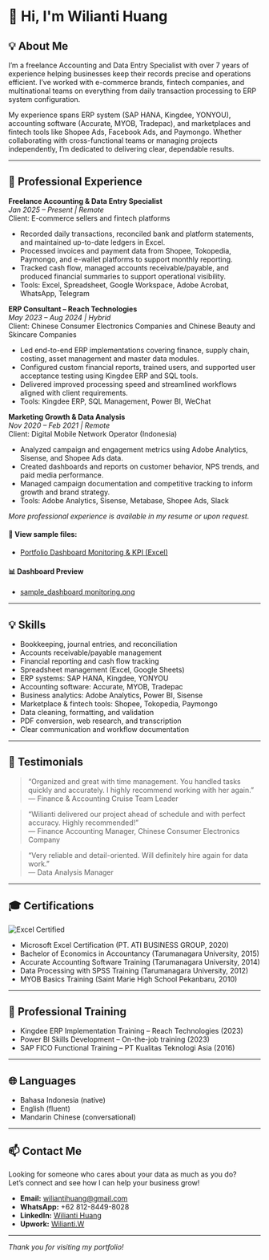 # 👋 Hi, I'm Wilianti Huang



## 💡 About Me

I’m a freelance Accounting and Data Entry Specialist with over 7 years of experience helping businesses keep their records precise and operations efficient. I’ve worked with e-commerce brands, fintech companies, and multinational teams on everything from daily transaction processing to ERP system configuration.

My experience spans ERP system (SAP HANA, Kingdee, YONYOU), accounting software (Accurate, MYOB, Tradepac), and marketplaces and fintech tools like Shopee Ads, Facebook Ads, and Paymongo. Whether collaborating with cross-functional teams or managing projects independently, I’m dedicated to delivering clear, dependable results.

---

## 💼 Professional Experience

**Freelance Accounting & Data Entry Specialist**  
*Jan 2025 – Present | Remote*  
Client: E-commerce sellers and fintech platforms

- Recorded daily transactions, reconciled bank and platform statements, and maintained up-to-date ledgers in Excel.
- Processed invoices and payment data from Shopee, Tokopedia, Paymongo, and e-wallet platforms to support monthly reporting.
- Tracked cash flow, managed accounts receivable/payable, and produced financial summaries to support operational visibility. 
- Tools: Excel, Spreadsheet, Google Workspace, Adobe Acrobat, WhatsApp, Telegram

**ERP Consultant – Reach Technologies**  
*May 2023 – Aug 2024 | Hybrid*  
Client: Chinese Consumer Electronics Companies and Chinese Beauty and Skincare Companies 

- Led end-to-end ERP implementations covering finance, supply chain, costing, asset management and master data modules.
- Configured custom financial reports, trained users, and supported user acceptance testing using Kingdee ERP and SQL tools.
- Delivered improved processing speed and streamlined workflows aligned with client requirements. 
- Tools: Kingdee ERP, SQL Management, Power BI, WeChat  

**Marketing Growth & Data Analysis**  
*Nov 2020 – Feb 2021 | Remote*  
Client: Digital Mobile Network Operator (Indonesia)  

- Analyzed campaign and engagement metrics using Adobe Analytics, Sisense, and Shopee Ads data.
- Created dashboards and reports on customer behavior, NPS trends, and paid media performance.
- Managed campaign documentation and competitive tracking to inform growth and brand strategy.
- Tools: Adobe Analytics, Sisense, Metabase, Shopee Ads, Slack 

*More professional experience is available in my resume or upon request.*

#### 🔗 View sample files:
- [Portfolio Dashboard Monitoring & KPI (Excel)](Portfolio_Dashboard%20Monitoring%20%26%20KPI.xlsx)

#### 📊 Dashboard Preview
- [sample_dashboard monitoring.png](sample_dashboard%20monitoring.png)

---

## 💡 Skills

- Bookkeeping, journal entries, and reconciliation  
- Accounts receivable/payable management  
- Financial reporting and cash flow tracking  
- Spreadsheet management (Excel, Google Sheets)  
- ERP systems: SAP HANA, Kingdee, YONYOU  
- Accounting software: Accurate, MYOB, Tradepac  
- Business analytics: Adobe Analytics, Power BI, Sisense  
- Marketplace & fintech tools: Shopee, Tokopedia, Paymongo  
- Data cleaning, formatting, and validation  
- PDF conversion, web research, and transcription  
- Clear communication and workflow documentation

---

## 💬 Testimonials

> “Organized and great with time management. You handled tasks quickly and accurately. I highly recommend working with her again.”  
> — Finance & Accounting Cruise Team Leader

> “Wilianti delivered our project ahead of schedule and with perfect accuracy. Highly recommended!”  
> — Finance Accounting Manager, Chinese Consumer Electronics Company

> “Very reliable and detail-oriented. Will definitely hire again for data work.”  
> — Data Analysis Manager

---

## 🎓 Certifications

![Excel Certified](https://img.shields.io/badge/Excel-Certified-green?logo=microsoft-excel)

- Microsoft Excel Certification (PT. ATI BUSINESS GROUP, 2020)
- Bachelor of Economics in Accountancy (Tarumanagara University, 2015)
- Accurate Accounting Software Training (Tarumanagara University, 2014)
- Data Processing with SPSS Training (Tarumanagara University, 2012)
- MYOB Basics Training (Saint Marie High School Pekanbaru, 2010)

---

## 📘 Professional Training

- Kingdee ERP Implementation Training – Reach Technologies (2023)
- Power BI Skills Development – On-the-job training (2023)
- SAP FICO Functional Training – PT Kualitas Teknologi Asia (2016)

---

## 🌐 Languages

- Bahasa Indonesia (native)
- English (fluent)
- Mandarin Chinese (conversational)

---

## 📫 Contact Me

Looking for someone who cares about your data as much as you do?  
Let’s connect and see how I can help your business grow!

- **Email:** wiliantihuang@gmail.com
- **WhatsApp:** +62 812-8449-8028
- **LinkedIn:** [Wilianti Huang](https://id.linkedin.com/in/wilianti-huang-07bab4b5/)
- **Upwork:** [Wilianti.W](https://www.upwork.com/freelancers/~01de347855df8588f0?mp_source=share)
  
---

*Thank you for visiting my portfolio!*

<!--
SEO: Freelance Data Entry Specialist Indonesia, Remote Bookkeeper Indonesia, Online Accounting Services, Virtual Assistant Indonesia, Data Entry Freelancer, Remote Data Entry Services, Data Cleaning Expert, Data Entry and Bookkeeping for Small Business, Accounting Virtual Assistant, Indonesia Data Entry Portfolio, Freelance Accountant Indonesia, QuickBooks Bookkeeping, Xero Bookkeeping Support, US UK Australia Data Entry Freelancer, Online Bookkeeping Services for US Companies, Virtual Assistant for E-commerce, Remote Admin Support, Financial Data Entry, Online Accountant for SMEs, Remote Data Entry Clerk, Cloud Bookkeeping Services, Professional Data Entry and Accounting, Virtual Assistant for Entrepreneurs, Australia Remote Bookkeeping, UK Virtual Assistant Services, Global Freelance Data Entry, Malaysia Freelance Bookkeeping, Singapore Remote Data Entry, Virtual Assistant Malaysia, Virtual Assistant Singapore, Freelance Accounting Services Singapore, Data Entry Specialist Malaysia, Remote Bookkeeper Malaysia, Kingdee consultant
-->
